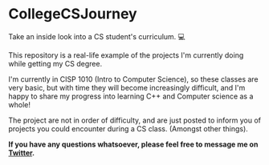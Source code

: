 # CollegeCSJourney
Take an inside look into a CS student's curriculum. 💻

This repository is a real-life example of the projects I'm currently doing while getting my CS degree.

I'm currently in CISP 1010 (Intro to Computer Science), so these classes are very basic, but with time they will become increasingly difficult,
and I'm happy to share my progress into learning C++ and Computer science as a whole!

The project are not in order of difficulty, and are just posted to inform you of projects you could encounter during a CS class. (Amongst other things).

 **If you have any questions whatsoever, please feel free to message me on [Twitter](https://twitter.com/TechTicee).**
